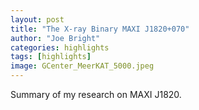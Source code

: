 ```yaml
---
layout: post
title: "The X-ray Binary MAXI J1820+070"
author: "Joe Bright"
categories: highlights
tags: [highlights]
image: GCenter_MeerKAT_5000.jpeg
---
```


Summary of my research on MAXI J1820.
